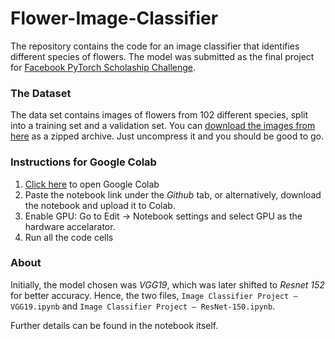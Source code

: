 # Flower-Image-Classifier

The repository contains the code for an image classifier that identifies different species of flowers. The model was submitted as the final project for [Facebook PyTorch Scholaship Challenge](https://in.udacity.com/facebook-pytorch-scholarship). 

### The Dataset

The data set contains images of flowers from 102 different species, split into a training set and a validation set. You can [download the images from here](https://s3.amazonaws.com/content.udacity-data.com/courses/nd188/flower_data.zip) as a zipped archive. Just uncompress it and you should be good to go.

### Instructions for Google Colab

1. [Click here](http://colab.research.google.com) to open Google Colab
2. Paste the notebook link under the _Github_ tab, or alternatively, download the notebook and upload it to Colab.
3. Enable GPU: Go to Edit -> Notebook settings and select GPU as the hardware accelarator.
4. Run all the code cells

### About

Initially, the model chosen was _VGG19_, which was later shifted to _Resnet 152_ for better accuracy. Hence, the two files, `Image Classifier Project — VGG19.ipynb` and `Image Classifier Project — ResNet-150.ipynb`.

Further details can be found in the notebook itself.
